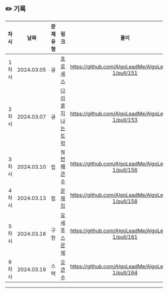 ## ✏️ 기록

| 차시  |    날짜    | 문제유형 |                                    링크                                     |                        풀이                         |
| :---: | :--------: | :------: | :-------------------------------------------------------------------------: | :-------------------------------------------------: |
| 1차시 | 2024.03.05 |    큐    | [프로세스](https://school.programmers.co.kr/learn/courses/30/lessons/42587) | https://github.com/AlgoLeadMe/AlgoLeadMe-1/pull/151 |
| 2차시 | 2024.03.07 |    큐    | [다리를 지나는 트럭](https://school.programmers.co.kr/learn/courses/30/lessons/42583) | https://github.com/AlgoLeadMe/AlgoLeadMe-1/pull/153 |
| 3차시 | 2024.03.10 |    힙    |             [N번째 큰 수](https://www.acmicpc.net/problem/2075)             | https://github.com/AlgoLeadMe/AlgoLeadMe-1/pull/156 |
| 4차시 | 2024.03.13 |    힙    |               [문제집](https://www.acmicpc.net/problem/1766)                | https://github.com/AlgoLeadMe/AlgoLeadMe-1/pull/158 |
| 5차시 | 2024.03.16 |   구현   |            [요세푸스 문제](https://www.acmicpc.net/problem/1158)            | https://github.com/AlgoLeadMe/AlgoLeadMe-1/pull/161 |
| 6차시 | 2024.03.19 |   스택   |               [오큰수](https://www.acmicpc.net/problem/17298)               | https://github.com/AlgoLeadMe/AlgoLeadMe-1/pull/164 |

---
